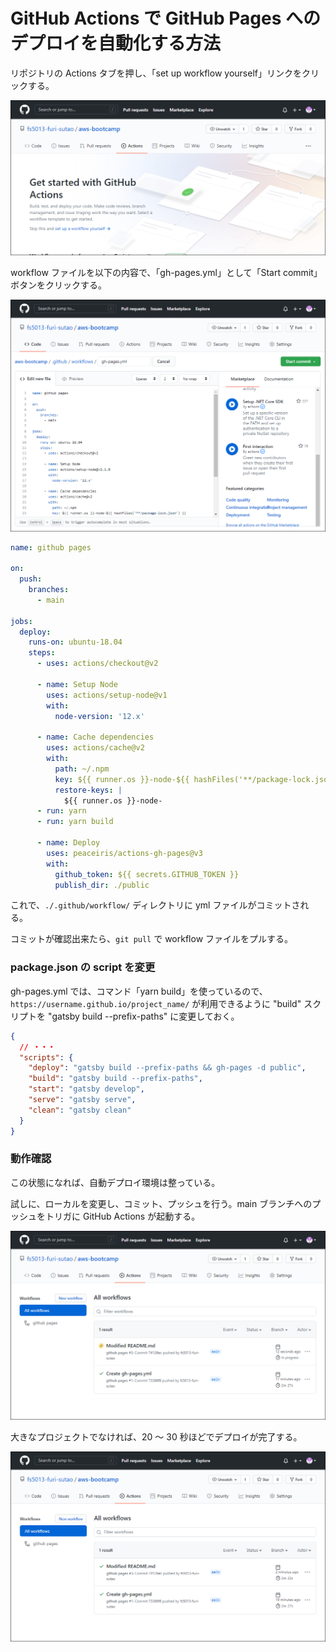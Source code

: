 # GitHub Actions で GitHub Pages へのデプロイを自動化する方法

リポジトリの Actions タブを押し、「set up workflow yourself」リンクをクリックする。

![リポジトリの Actions タブ](./actions-tab-on-repository.png)

workflow ファイルを以下の内容で、「gh-pages.yml」として「Start commit」ボタンをクリックする。

![workflow を記述した yml ファイルをコミット](./gh-pages-yml.png)

```yaml
name: github pages

on:
  push:
    branches:
      - main

jobs:
  deploy:
    runs-on: ubuntu-18.04
    steps:
      - uses: actions/checkout@v2

      - name: Setup Node
        uses: actions/setup-node@v1
        with:
          node-version: '12.x'

      - name: Cache dependencies
        uses: actions/cache@v2
        with:
          path: ~/.npm
          key: ${{ runner.os }}-node-${{ hashFiles('**/package-lock.json') }}
          restore-keys: |
            ${{ runner.os }}-node-
      - run: yarn
      - run: yarn build

      - name: Deploy
        uses: peaceiris/actions-gh-pages@v3
        with:
          github_token: ${{ secrets.GITHUB_TOKEN }}
          publish_dir: ./public
```

これで、`./.github/workflow/` ディレクトリに yml ファイルがコミットされる。

コミットが確認出来たら、`git pull` で workflow ファイルをプルする。

### package.json の script を変更

gh-pages.yml では、コマンド「yarn build」を使っているので、`https://username.github.io/project_name/` が利用できるように "build" スクリプトを "gatsby build --prefix-paths" に変更しておく。

``` json 
{
  // ・・・
  "scripts": {
    "deploy": "gatsby build --prefix-paths && gh-pages -d public",
    "build": "gatsby build --prefix-paths",
    "start": "gatsby develop",
    "serve": "gatsby serve",
    "clean": "gatsby clean"
  }
}
```

### 動作確認

この状態になれば、自動デプロイ環境は整っている。

試しに、ローカルを変更し、コミット、プッシュを行う。main ブランチへのプッシュをトリガに GitHub Actions が起動する。

![GitHub Actions が起動](./deploying-with-github-actions.png)

大きなプロジェクトでなければ、20 ～ 30 秒ほどでデプロイが完了する。

![デプロイ完了](./finish-to-deploy-with-github-actions.png)
